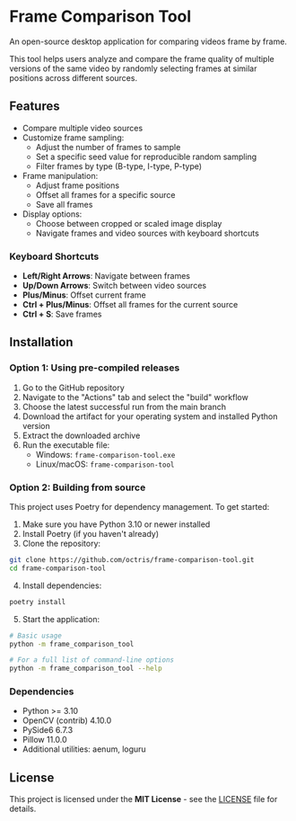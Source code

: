 # Frame Comparison Tool

An open-source desktop application for comparing videos frame by frame.

This tool helps users analyze and compare the frame quality of multiple versions of the same video by randomly selecting
frames at similar positions across different sources.

## Features

- Compare multiple video sources
- Customize frame sampling:
    - Adjust the number of frames to sample
    - Set a specific seed value for reproducible random sampling
    - Filter frames by type (B-type, I-type, P-type)
- Frame manipulation:
    - Adjust frame positions
    - Offset all frames for a specific source
    - Save all frames
- Display options:
    - Choose between cropped or scaled image display
    - Navigate frames and video sources with keyboard shortcuts

### Keyboard Shortcuts

- **Left/Right Arrows**: Navigate between frames
- **Up/Down Arrows**: Switch between video sources
- **Plus/Minus**: Offset current frame
- **Ctrl + Plus/Minus**: Offset all frames for the current source
- **Ctrl + S**: Save frames

## Installation

### Option 1: Using pre-compiled releases

1. Go to the GitHub repository
2. Navigate to the "Actions" tab and select the "build" workflow
3. Choose the latest successful run from the main branch
4. Download the artifact for your operating system and installed Python version
5. Extract the downloaded archive
6. Run the executable file:
    - Windows: ```frame-comparison-tool.exe```
    - Linux/macOS: ```frame-comparison-tool```

### Option 2: Building from source

This project uses Poetry for dependency management. To get started:

1. Make sure you have Python 3.10 or newer installed
2. Install Poetry (if you haven't already)
3. Clone the repository:

```bash 
git clone https://github.com/octris/frame-comparison-tool.git
cd frame-comparison-tool
```

4. Install dependencies:

```bash
poetry install
```

5. Start the application:

```bash
# Basic usage
python -m frame_comparison_tool 

# For a full list of command-line options
python -m frame_comparison_tool --help
```

### Dependencies

- Python >= 3.10
- OpenCV (contrib) 4.10.0
- PySide6 6.7.3
- Pillow 11.0.0
- Additional utilities: aenum, loguru

## License

This project is licensed under the **MIT License** - see the [LICENSE](LICENSE) file for details.